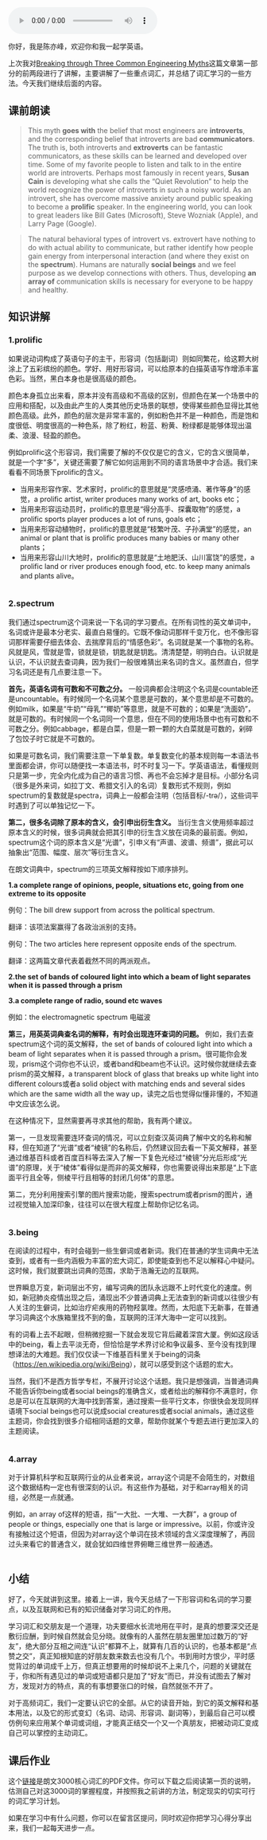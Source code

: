 <audio title="21｜你和所有见过的单词或短语都只是加了“好友”而已" src="https://static001.geekbang.org/resource/audio/yy/79/yy79d72b9c728f93edf526e12ebb7479.mp3" controls="controls"></audio> 
<p>你好，我是陈亦峰，欢迎你和我一起学英语。</p><p>上次我对<a href="https://www.infoq.com/articles/breaking-through-engineering-myths/">Breaking through Three Common Engineering Myths</a>这篇文章第一部分的前两段进行了讲解，主要讲解了一些重点词汇，并总结了词汇学习的一些方法。今天我们继续后面的内容。</p><h2>课前朗读</h2><blockquote>
<p>This myth <strong>goes with</strong> the belief that most engineers are <strong>introverts</strong>, and the corresponding belief that introverts are bad <strong>communicators</strong>. The truth is, both introverts and <strong>extroverts</strong> can be fantastic communicators, as these skills can be learned and developed over time. Some of my favorite people to listen and talk to in the entire world are introverts. Perhaps most famously in recent years, <strong>Susan Cain</strong> is developing what she calls the “Quiet Revolution” to help the world recognize the power of introverts in such a noisy world. As an introvert, she has overcome massive anxiety around public speaking to become a <strong>prolific</strong> speaker. In the engineering world, you can look to great leaders like Bill Gates (Microsoft), Steve Wozniak (Apple), and Larry Page (Google).</p>
</blockquote><!-- [[[read_end]]] --><blockquote>
<p>The natural behavioral types of introvert vs. extrovert have nothing to do with actual ability to communicate, but rather identify how people gain energy from interpersonal interaction (and where they exist on the <strong>spectrum</strong>). Humans are naturally <strong>social beings</strong> and we feel purpose as we develop connections with others. Thus, developing <strong>an array of</strong> communication skills is necessary for everyone to be happy and healthy.</p>
</blockquote><h2>知识讲解</h2><h3>1.prolific</h3><p>如果说动词构成了英语句子的主干，形容词（包括副词）则如同繁花，给这颗大树涂上了五彩缤纷的颜色。学好、用好形容词，可以给原本的白描英语写作增添丰富色彩。当然，黑白本身也是很高级的颜色。</p><p>颜色本身孤立出来看，原本并没有高级和不高级的区别，但颜色在某一个场景中的应用和搭配，以及由此产生的人类其他历史场景的联想，使得某些颜色显得比其他颜色高级。此外，颜色的层次是非常丰富的，例如粉色并不是一种颜色，而是饱和度很低、明度很高的一种色系，除了粉红，粉蓝、粉黄、粉绿都是能够体现出温柔、浪漫、轻盈的颜色。</p><p>例如prolific这个形容词，我们需要了解的不仅仅是它的含义，它的含义很简单，就是一个字“多”，关键还需要了解它如何运用到不同的语言场景中才合适。我们来看看不同场景下prolific的含义。</p><ul>
<li>当用来形容作家、艺术家时，prolific的意思就是“灵感喷涌、著作等身”的感觉，a prolific artist, writer produces many works of art, books etc；</li>
<li>当用来形容运动员时，prolific的意思是“得分高手、探囊取物”的感觉，a prolific sports player produces a lot of runs, goals etc；</li>
<li>当用来形容动植物时，prolific的意思就是“枝繁叶茂、子孙满堂”的感觉，an animal or plant that is prolific produces many babies or many other plants；</li>
<li>当用来形容山川大地时，prolific的意思就是“土地肥沃、山川富饶”的感觉，a prolific land or river produces enough food, etc. to keep many animals and plants alive。</li>
</ul><p><img src="https://static001.geekbang.org/resource/image/53/4d/538cb60223925943f69194cff27d824d.jpg?wh=1923*1173" alt=""></p><h3>2.spectrum</h3><p>我们通过spectrum这个词来说一下名词的学习要点。在所有词性的英文单词中，名词或许是最本分老实、最直白易懂的。它既不像动词那样千变万化，也不像形容词那样需要仔细去体会、去揣摩背后的“情感色彩”。名词就是某一个事物的名称。风就是风，雪就是雪，锁就是锁，钥匙就是钥匙。清清楚楚，明明白白。认识就是认识，不认识就去查词典，因为我们一般很难猜出来名词的含义。虽然直白，但学习名词还是有几点要注意一下。</p><p><strong>首先，英语名词有可数和不可数之分。</strong> 一般词典都会注明这个名词是countable还是uncountable。有时候同一个名词某个意思是可数的，某个意思却是不可数的。例如milk，如果是“牛奶”“母乳”“椰奶”等意思，就是不可数的；如果是“洗面奶”，就是可数的。有时候同一个名词同一个意思，但在不同的使用场景中也有可数和不可数之分。例如cabbage，都是白菜，但是一颗一颗的大白菜就是可数的，剁碎了包饺子时它就是不可数的。</p><p>如果是可数名词，我们需要注意一下单复数。单复数变化的基本规则每一本语法书里面都会讲，你可以随便找一本语法书，时不时复习一下。学英语语法，看懂规则只是第一步，完全内化成为自己的语言习惯、再也不会忘掉才是目标。小部分名词（很多是外来词，如拉丁文、希腊文引入的名词）复数形式不规则，例如spectrum的复数就是spectra，词典上一般都会注明（包括音标/-trə/），这些词平时遇到了可以单独记忆一下。</p><p><strong>第二，很多名词除了原本的含义，会引申出衍生含义。</strong> 当衍生含义使用频率超过原本含义的时候，很多词典就会把其引申的衍生含义放在词条的最前面。例如，spectrum这个词的原本含义是“光谱”，引申义有“声谱、波谱、频谱”，据此可以抽象出“范围、幅度、层次”等衍生含义。</p><p>在朗文词典中，spectrum的三项英文解释按如下顺序排列。</p><p><strong>1.a complete range of opinions, people, situations etc, going from one extreme to its opposite</strong></p><p>例句：The bill drew support from across the political spectrum.</p><p>翻译：该项法案赢得了各政治派别的支持。</p><p>例句：The two articles here represent opposite ends of the spectrum.</p><p>翻译：这两篇文章代表着截然不同的两派观点。</p><p><strong>2.the set of bands of coloured light into which a beam of light separates when it is passed through a prism</strong></p><p><strong>3.a complete range of radio, sound etc waves</strong></p><p>例如：the electromagnetic spectrum 电磁波</p><p><strong>第三，用英英词典查名词的解释，有时会出现连环查词的问题。</strong> 例如，我们去查spectrum这个词的英文解释，the set of bands of coloured light into which a beam of light separates when it is passed through a prism。很可能你会发现，prism这个词你也不认识，或者band和beam也不认识。这时候你就继续去查prism的英文解释，a transparent block of glass that breaks up white light into different colours或者a solid object with matching ends and several sides which are the same width all the way up，读完之后也觉得似懂非懂的，不知道中文应该怎么说。</p><p>在这种情况下，显然需要再寻求其他的帮助，我有两个建议。</p><p>第一，一旦发现需要连环查词的情况，可以立刻查汉英词典了解中文的名称和解释，但在知道了“光谱”或者“棱镜”的名称后，仍然建议回去看一下英文解释，甚至通过维基百科或者百度百科等去深入了解一下复色光经过“棱镜”分光后形成“光谱”的原理，关于“棱体”看得似是而非的英文解释，你也需要说得出来那是“上下底面平行且全等，侧棱平行且相等的封闭几何体”的意思。</p><p>第二，充分利用搜索引擎的图片搜索功能，搜索spectrum或者prism的图片，通过视觉输入加深印象，往往可以在很大程度上帮助你记忆名词。</p><p><img src="https://static001.geekbang.org/resource/image/b6/aa/b6120125f91997273c65af5abc4c8daa.jpg?wh=1923*1173" alt=""></p><h3>3.being</h3><p>在阅读的过程中，有时会碰到一些生僻词或者新词。我们在普通的学生词典中无法查到，或者有一些内涵极为丰富的宏大词汇，即使能查到也不足以解释心中疑问。这时候，我们就要跳出词典的范围，求助于浩瀚无边的互联网。</p><p>世界瞬息万变，新词层出不穷，编写词典的团队永远跟不上时代变化的速度。例如，新冠肺炎疫情出现之后，涌现出不少普通词典上无法查到的新词或以往很少有人关注的生僻词，比如治疗疟疾用的药物羟氯喹。然而，太阳底下无新事，在普通学习词典这个水族箱里找不到的鱼，互联网的汪洋大海中一定可以找到。</p><p>有的词看上去不起眼，但稍微挖掘一下就会发现它背后藏着深宫大厦。例如这段话中的being，看上去平淡无奇，但恰恰是学术界讨论和争议最多、至今没有找到理想译法的大难题。我们仅仅读一下维基百科里关于being的词条（<a href="https://en.wikipedia.org/wiki/Being">https://en.wikipedia.org/wiki/Being</a>），就可以感受到这个话题的宏大。</p><p>当然，我们不是西方哲学专栏，不展开讨论这个话题。我只是想强调，当普通词典不能告诉你being或者social beings的准确含义，或者给出的解释你不满意时，你总是可以在互联网的大海中找到答案，通过搜索一些平行文本，你很快会发现同样语境下social beings也可以说成social creatures或者social animals，通过这些主题词，你会找到很多介绍相同话题的文章，帮助你就某个专题去进行更加深入的主题阅读。</p><p><img src="https://static001.geekbang.org/resource/image/84/94/8495fcff43e5462e4f6c96f04931e894.jpg?wh=1923*1173" alt=""></p><h3>4.array</h3><p>对于计算机科学和互联网行业的从业者来说，array这个词是不会陌生的，对数组这个数据结构一定也有很深刻的认识。有这些作为基础，对于和array相关的词组，必然是一点就通。</p><p>例如，an array of这样的短语，指“一大批、一大堆、一大群”，a group of people or things, especially one that is large or impressive。以前，你或许没有接触过这个短语，但因为对array这个单词在技术领域的含义深度理解了，再回过头来看它的普通含义，就会犹如四维世界俯瞰三维世界一般通透。</p><p><img src="https://static001.geekbang.org/resource/image/6b/c4/6bcb244d08b28b3191803223e6cc74c4.jpg?wh=1923*1173" alt=""></p><h2>小结</h2><p>好了，今天就讲到这里。接着上一讲，我今天总结了一下形容词和名词的学习要点，以及互联网和已有的知识储备对学习词汇的作用。</p><p>学习词汇和交朋友是一个道理，功夫要细水长流地用在平时，是真的想要深交还是敷衍应酬，到时候自然就会见分晓。就像有的人虽然在朋友圈里加过数万的“好友”，绝大部分互相之间连“认识”都算不上，就算有几百的认识的，也基本都是“点赞之交”，真正知根知底的好朋友数来数去也没有几个。书到用时方恨少，平时感觉背过的单词成千上万，但真正想要用的时候却说不上来几个，问题的关键就在于，你和所有遇见过的单词或短语都只是加了“好友”而已，并没有试图去了解对方，发现对方的特点，真的有事想要张口的时候，自然就张不开了。</p><p>对于高频词汇，我们一定要认识它的全部。从它的读音开始，到它的英文解释和基本用法，以及它的形式变幻（名词、动词、形容词、副词等），到最后自己可以模仿例句来应用某个单词或词组，才能真正结交一个又一个真朋友，把被动词汇变成自己可以掌控的主动词汇。</p><h2>课后作业</h2><p>这个<a href="https://www.lextutor.ca/freq/lists_download/longman_3000_list.pdf">链接</a>是朗文3000核心词汇的PDF文件。你可以下载之后阅读第一页的说明，估测自己对这3000词的掌握程度，并按照我之前讲的方法，制定现实的切实可行的词汇学习计划。</p><p>如果在学习中有什么问题，你可以在留言区提问，同时欢迎你把学习心得分享出来，我们一起每天进步一点。</p>